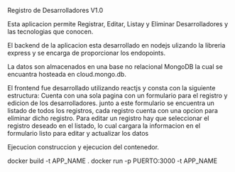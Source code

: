Registro de Desarrolladores V1.0

Esta aplicacion permite Registrar, Editar, Listay y Eliminar Desarrolladores y las tecnologias que conocen.

El backend de la aplicacion esta desarrollado en nodejs ulizando la libreria express y se encarga de proporcionar los endopoints.

La datos son almacenados en una base no relacional MongoDB la cual se encuantra hosteada en cloud.mongo.db.

El frontend fue desarrollado utilizando reactjs y consta con la siguiente estructura: 
Cuenta con una sola pagina con un formulario para el registro y edicion de los desarrolladores. junto a este formulario se encuentra un listado de todos los registros, cada registro cuenta con una opcion para eliminar dicho registro. Para editar un registro hay que seleccionar el registro deseado en el listado, lo cual cargara la informacion en el formulario listo para editar y actualizar los datos

Ejecucion construccion y ejecucion del contenedor.

docker build -t APP_NAME .
docker run -p PUERTO:3000 -t APP_NAME 